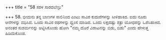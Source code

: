 +++
title = "58 ಸರಳ ಸಾರದಲೆಣ್ಟು"

+++
58. ಭೀಮನು ತನ್ನ ಬಾಣಗಳ ಸಾಲಿನಿಂದ ಎಂಟು ಸಾವಿರ ಕುದುರೆಗಳನ್ನು ಸೀಳಿಹಾಕಿದ. ಐದು ನೂರು ಆನೆಗಳನ್ನು ವಧಿಸಿದ. ಒಂದು ಸಾವಿರ ರಥಗಳನ್ನು ಧ್ವಂಸ ಮಾಡಿದ. ಒಂದು ಲಕ್ಷದಷ್ಟು ಶತ್ರು ಯೋಧರನ್ನು ಒರೆಸಿಹಾಕಿದ. ಅನಂತರ ಸುಶರ್ಮನನ್ನು ಅಟ್ಟಿಸಿಕೊಂಡು ಹೋಗಿ "ನಮ್ಮ ದೊರೆ ವಿರಾಟನನ್ನು ಬಿಡು, ಬಿಡು" ಎಂದು ಹೇಳುತ್ತ ಹಿಡಿದುಕೊಂಡ.